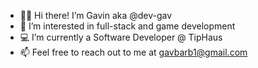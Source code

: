 - 🙋‍♂️ Hi there! I’m Gavin aka @dev-gav
- 🧠 I’m interested in full-stack and game development
- 💻 I’m currently a Software Developer @ TipHaus
- 📫 Feel free to reach out to me at gavbarb1@gmail.com
